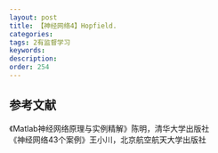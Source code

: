 ```yaml
---
layout: post
title: 【神经网络4】Hopfield.
categories:
tags: 2有监督学习
keywords:
description:
order: 254
---
```





## 参考文献
《Matlab神经网络原理与实例精解》陈明，清华大学出版社   
《神经网络43个案例》王小川，北京航空航天大学出版社  
